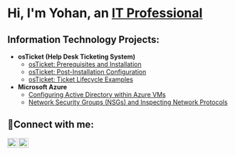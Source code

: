 <h1>Hi, I'm Yohan, an <a href="https://www.linkedin.com/in/yohan-perera-94857b2a4/">IT Professional</a></h1>

<h2>Information Technology Projects:</h2>

- <b>osTicket (Help Desk Ticketing System)</b>
  - [osTicket: Prerequisites and Installation](https://github.com/yohan-perera/osticket-prereqs)
  - [osTicket: Post-Installation Configuration](https://github.com/yohan-perera/post-install-config)
  - [osTicket: Ticket Lifecycle Examples](https://github.com/yohan-perera/ticket-lifecycle)
- <b>Microsoft Azure</b>
  - [Configuring Active Directory within Azure VMs](https://github.com/yohan-perera/configure-ad)
  - [Network Security Groups (NSGs) and Inspecting Network Protocols](https://github.com/yohan-perera/azure-network-protocols)

<h2>🤳Connect with me:</h2>

[<img align="left" alt="Yohan | LinkedIn" width="22px" src="https://cdn.jsdelivr.net/npm/simple-icons@v3/icons/linkedin.svg" />][linkedin]
[<img align="left" alt="Yohan | Instagram" width="22px" src="https://cdn.jsdelivr.net/npm/simple-icons@v3/icons/instagram.svg" />][instagram]

[instagram]: https://www.instagram.com/yotopianwarrior
[linkedin]: https://www.linkedin.com/in/yohan-perera-94857b2a4/
